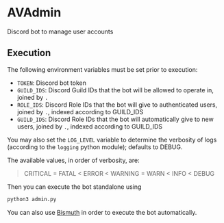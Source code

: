 # AVAdmin

Discord bot to manage user accounts

## Execution

The following environment variables must be set prior to execution:

 - `TOKEN`: Discord bot token
 - `GUILD_IDS`: Discord Guild IDs that the bot will be allowed to operate in, joined by `.`
 - `ROLE_IDS`: Discord Role IDs that the bot will give to authenticated users, joined by `.`, indexed according to GUILD_IDS
 - `GUILD_IDS`: Discord Role IDs that the bot will automatically give to new users, joined by `.`, indexed according to GUILD_IDS

 You may also set the `LOG_LEVEL` variable to determine the verbosity of logs (according to the `logging` python module); defaults to DEBUG.

 The available values, in order of verbosity, are:

 > CRITICAL = FATAL < ERROR < WARNING = WARN < INFO < DEBUG

 Then you can execute the bot standalone using

 ```sh
python3 admin.py
 ```

You can also use [Bismuth](https://github.com/PYROP3/Bismuth) in order to execute the bot automatically.
